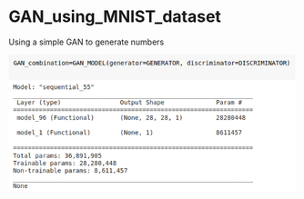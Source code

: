 # GAN_using_MNIST_dataset
Using a simple GAN to generate numbers 


![GAN_using_MNIST](https://github.com/wyctorfogos/GAN_using_MNIST_dataset/blob/main/image.png)
